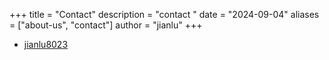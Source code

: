 +++
title = "Contact"
description = "contact "
date = "2024-09-04"
aliases = ["about-us", "contact"]
author = "jianlu"
+++

* [jianlu8023](https://github.com/jianlu8023)
